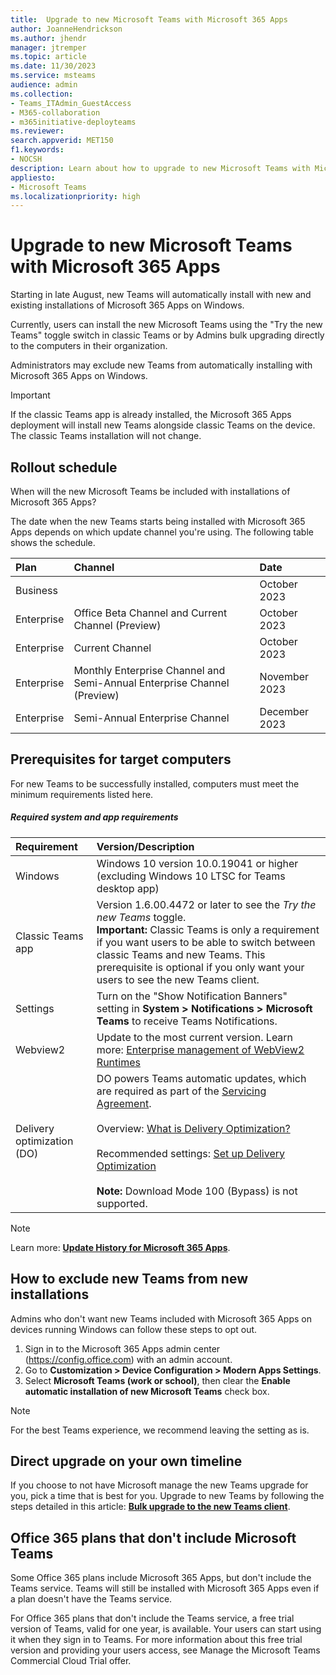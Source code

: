 ```yaml
---
title:  Upgrade to new Microsoft Teams with Microsoft 365 Apps
author: JoanneHendrickson
ms.author: jhendr
manager: jtremper
ms.topic: article
ms.date: 11/30/2023
ms.service: msteams
audience: admin
ms.collection: 
- Teams_ITAdmin_GuestAccess
- M365-collaboration
- m365initiative-deployteams
ms.reviewer: 
search.appverid: MET150
f1.keywords:
- NOCSH
description: Learn about how to upgrade to new Microsoft Teams with Microsoft 365 Apps.
appliesto: 
- Microsoft Teams
ms.localizationpriority: high
---
```

# Upgrade to new Microsoft Teams with Microsoft 365 Apps

Starting in late August, new Teams will automatically install with new and existing installations of Microsoft 365 Apps on Windows.

Currently, users can install the new Microsoft Teams using the "Try the new Teams" toggle switch in classic Teams or by Admins bulk upgrading directly to the computers in their organization.

Administrators may exclude new Teams from automatically installing with Microsoft 365 Apps on Windows.

>[!Important]
>If the classic Teams app is already installed, the Microsoft 365 Apps deployment will install new Teams alongside classic Teams on the device. The classic Teams installation will not change.

## Rollout schedule 

When will the new Microsoft Teams be included with installations of Microsoft 365 Apps?

The date when the new Teams starts being installed with Microsoft 365 Apps depends on which update channel you're using. The following table shows the schedule.

|Plan|Channel|Date|
|:-----|:-----|:-----|
|Business||October 2023|
|Enterprise|Office Beta Channel and Current Channel (Preview)|October 2023|
|Enterprise|Current Channel|October 2023|
|Enterprise|Monthly Enterprise Channel and Semi-Annual Enterprise Channel (Preview)|November 2023|
|Enterprise|Semi-Annual Enterprise Channel|December 2023|

## Prerequisites for target computers

For new Teams to be successfully installed, computers must meet the minimum requirements listed here.

##### Required system and app requirements

|Requirement|Version/Description|
|:-----|:-----|
|Windows| Windows 10 version 10.0.19041 or higher (excluding Windows 10 LTSC for Teams desktop app)|
|Classic Teams app|Version 1.6.00.4472 or later to see the *Try the new Teams* toggle.</br>**Important:** Classic Teams is only a requirement if you want users to be able to switch between classic Teams and new Teams. This prerequisite is optional if you only want your users to see the new Teams client.|
|Settings|Turn on the "Show Notification Banners" setting in **System > Notifications > Microsoft Teams** to receive Teams Notifications.|
|Webview2|Update to the most current version. Learn more: [Enterprise management of WebView2 Runtimes](/microsoft-edge/webview2/concepts/enterprise)|
|Delivery optimization (DO)|DO powers Teams automatic updates, which are required as part of the [Servicing Agreement](/microsoftteams/new-teams-automatic-upgrade-announced#servicing-agreement).</br></br>Overview: [What is Delivery Optimization?](/windows/deployment/do/waas-delivery-optimization)</br></br>Recommended settings: [Set up Delivery Optimization](/windows/deployment/do/waas-delivery-optimization-setup#recommended-delivery-optimization-settings)<br></br>**Note:** Download Mode 100 (Bypass) is not supported.|

>[!Note]
>Learn more: [**Update History for Microsoft 365 Apps**](/officeupdates/update-history-microsoft365-apps-by-date#supported-versions).


## How to exclude new Teams from new installations

Admins who don't want new Teams included with Microsoft 365 Apps on devices running Windows can follow these steps to opt out. 

1. Sign in to the Microsoft 365 Apps admin center (https://config.office.com) with an admin account. 
2. Go to **Customization > Device Configuration > Modern Apps Settings**. 
3. Select **Microsoft Teams (work or school)**,  then clear the **Enable automatic installation of new Microsoft Teams** check box. 

>[!Note]
>For the best Teams experience, we recommend leaving the setting as is. 

## Direct upgrade on your own timeline

If you choose to not have Microsoft manage the new Teams upgrade for you, pick a time that is best for you. Upgrade to new Teams by following the steps detailed in this article: [**Bulk upgrade to the new Teams client**](new-teams-bulk-install-client.md).


## Office 365 plans that don't include Microsoft Teams
 
Some Office 365 plans include Microsoft 365 Apps, but don't include the Teams service. Teams will still be installed with Microsoft 365 Apps even if a plan doesn't have the Teams service. 

For Office 365 plans that don't include the Teams service, a free trial version of Teams, valid for one year, is available. Your users can start using it when they sign in to Teams. For more information about this free trial version and providing your users access, see Manage the Microsoft Teams Commercial Cloud Trial offer. 


